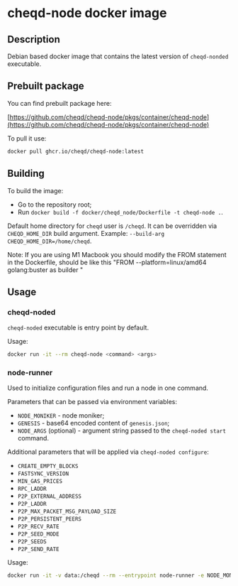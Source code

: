 # cheqd-node docker image

## Description

Debian based docker image that contains the latest version of `cheqd-nonded` executable.

## Prebuilt package

You can find prebuilt package here:

[https://github.com/cheqd/cheqd-node/pkgs/container/cheqd-node](https://github.com/cheqd/cheqd-node/pkgs/container/cheqd-node)

To pull it use:

```bash
docker pull ghcr.io/cheqd/cheqd-node:latest
```

## Building

To build the image:

* Go to the repository root;
* Run `docker build -f docker/cheqd_node/Dockerfile -t cheqd-node .`.

Default home directory for `cheqd` user is `/cheqd`. It can be overridden via `CHEQD_HOME_DIR` build argument. Example: `--build-arg CHEQD_HOME_DIR=/home/cheqd`.

Note: If you are using M1 Macbook you should modify the FROM statement in the Dockerfile, should be like this "FROM --platform=linux/amd64 golang:buster as builder "

## Usage

### cheqd-noded

`cheqd-noded` executable is entry point by default.

Usage:

```bash
docker run -it --rm cheqd-node <command> <args>
```

### node-runner

Used to initialize configuration files and run a node in one command.

Parameters that can be passed via environment variables:

* `NODE_MONIKER` - node moniker;
* `GENESIS` - base64 encoded content of `genesis.json`;
* `NODE_ARGS` \(optional\) - argument string passed to the `cheqd-noded start` command.

Additional parameters that will be applied via `cheqd-noded configure`:

* `CREATE_EMPTY_BLOCKS`
* `FASTSYNC_VERSION`
* `MIN_GAS_PRICES`
* `RPC_LADDR`
* `P2P_EXTERNAL_ADDRESS`
* `P2P_LADDR`
* `P2P_MAX_PACKET_MSG_PAYLOAD_SIZE`
* `P2P_PERSISTENT_PEERS`
* `P2P_RECV_RATE`
* `P2P_SEED_MODE`
* `P2P_SEEDS`
* `P2P_SEND_RATE`

Usage:

```bash
docker run -it -v data:/cheqd --rm --entrypoint node-runner -e NODE_MONIKER=<moniker> -e GENESIS="<content>" cheqd-node
```
